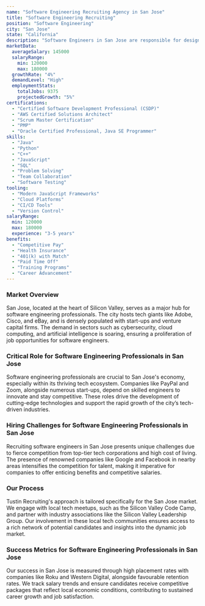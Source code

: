 ```yaml
---
name: "Software Engineering Recruiting Agency in San Jose"
title: "Software Engineering Recruiting"
position: "Software Engineering"
city: "San Jose"
state: "California"
description: "Software Engineers in San Jose are responsible for designing, developing, and maintaining software systems, often working in teams to create robust and scalable solutions."
marketData:
  averageSalary: 145000
  salaryRange:
    min: 120000
    max: 180000
  growthRate: "4%"
  demandLevel: "High"
  employmentStats:
    totalJobs: 9375
    projectedGrowth: "5%"
certifications:
  - "Certified Software Development Professional (CSDP)"
  - "AWS Certified Solutions Architect"
  - "Scrum Master Certification"
  - "PMP"
  - "Oracle Certified Professional, Java SE Programmer"
skills:
  - "Java"
  - "Python"
  - "C++"
  - "JavaScript"
  - "SQL"
  - "Problem Solving"
  - "Team Collaboration"
  - "Software Testing"
tooling:
  - "Modern JavaScript Frameworks"
  - "Cloud Platforms"
  - "CI/CD Tools"
  - "Version Control"
salaryRange:
  min: 120000
  max: 180000
  experience: "3-5 years"
benefits:
  - "Competitive Pay"
  - "Health Insurance"
  - "401(k) with Match"
  - "Paid Time Off"
  - "Training Programs"
  - "Career Advancement"
---
```


### Market Overview
San Jose, located at the heart of Silicon Valley, serves as a major hub for software engineering professionals. The city hosts tech giants like Adobe, Cisco, and eBay, and is densely populated with start-ups and venture capital firms. The demand in sectors such as cybersecurity, cloud computing, and artificial intelligence is soaring, ensuring a proliferation of job opportunities for software engineers.
### Critical Role for Software Engineering Professionals in San Jose
Software engineering professionals are crucial to San Jose's economy, especially within its thriving tech ecosystem. Companies like PayPal and Zoom, alongside numerous start-ups, depend on skilled engineers to innovate and stay competitive. These roles drive the development of cutting-edge technologies and support the rapid growth of the city’s tech-driven industries.

### Hiring Challenges for Software Engineering Professionals in San Jose
Recruiting software engineers in San Jose presents unique challenges due to fierce competition from top-tier tech corporations and high cost of living. The presence of renowned companies like Google and Facebook in nearby areas intensifies the competition for talent, making it imperative for companies to offer enticing benefits and competitive salaries.

### Our Process
Tustin Recruiting's approach is tailored specifically for the San Jose market. We engage with local tech meetups, such as the Silicon Valley Code Camp, and partner with industry associations like the Silicon Valley Leadership Group. Our involvement in these local tech communities ensures access to a rich network of potential candidates and insights into the dynamic job market.

### Success Metrics for Software Engineering Professionals in San Jose
Our success in San Jose is measured through high placement rates with companies like Roku and Western Digital, alongside favourable retention rates. We track salary trends and ensure candidates receive competitive packages that reflect local economic conditions, contributing to sustained career growth and job satisfaction.